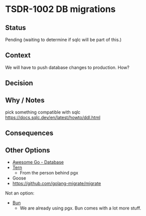 # TSDR-1002 DB migrations  

## Status

Pending (waiting to determine if sqlc will be part of this.)

## Context

We will have to push database changes to production. How?

## Decision



## Why / Notes

pick something compatible with sqlc https://docs.sqlc.dev/en/latest/howto/ddl.html

## Consequences



## Other Options

- [Awesome Go - Database](https://github.com/avelino/awesome-go?tab=readme-ov-file#database)
- [Tern](https://github.com/jackc/tern)
  - From the person behind pgx
- Goose
- https://github.com/golang-migrate/migrate

Not an option:
- [Bun](https://bun.uptrace.dev/guide/)
  - We are already using pgx. Bun comes with a lot more stuff.
